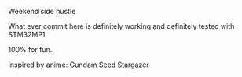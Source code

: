 Weekend side hustle

What ever commit here is definitely working
and definitely tested with STM32MP1

100% for fun.

Inspired by anime: Gundam Seed Stargazer
